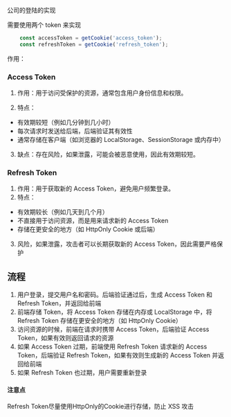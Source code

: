 公司的登陆的实现

需要使用两个 token 来实现
```js
    const accessToken = getCookie('access_token');
    const refreshToken = getCookie('refresh_token');
```

作用：

### Access Token
1. 作用：用于访问受保护的资源，通常包含用户身份信息和权限。

2. 特点：
* 有效期较短（例如几分钟到几小时）
* 每次请求时发送给后端，后端验证其有效性
* 通常存储在客户端（如浏览器的 LocalStorage、SessionStorage 或内存中）
3. 缺点：存在风险，如果泄露，可能会被恶意使用，因此有效期较短。

### Refresh Token
1. 作用：用于获取新的 Access Token，避免用户频繁登录。
2. 特点：
* 有效期较长（例如几天到几个月）
* 不直接用于访问资源，而是用来请求新的 Access Token
* 存储在更安全的地方（如 HttpOnly Cookie 或后端）
3. 风险，如果泄露，攻击者可以长期获取新的 Access Token，因此需要严格保护


## 流程
1. 用户登录，提交用户名和密码。后端验证通过后，生成 Access Token 和 Refresh Token，并返回给前端
2. 前端存储 Token，将 Access Token 存储在内存或 LocalStorage 中，将 Refresh Token 存储在更安全的地方（如 HttpOnly Cookie）
3. 访问资源的时候，前端在请求时携带 Access Token，后端验证 Access Token，如果有效则返回请求的资源
4. 如果 Access Token 过期，前端使用 Refresh Token 请求新的 Access Token，后端验证 Refresh Token，如果有效则生成新的 Access Token 并返回给前端
5. 如果 Refresh Token 也过期，用户需要重新登录

#### 注意点
Refresh Token尽量使用HttpOnly的Cookie进行存储，防止 XSS 攻击